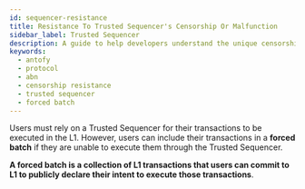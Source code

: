 ```yaml
---
id: sequencer-resistance
title: Resistance To Trusted Sequencer's Censorship Or Malfunction
sidebar_label: Trusted Sequencer
description: A guide to help developers understand the unique censorship and malfunction resistance methods of Antofy Blockchain.
keywords:
  - antofy
  - protocol
  - abn
  - censorship resistance
  - trusted sequencer
  - forced batch
---
```


Users must rely on a Trusted Sequencer for their transactions to be executed in the L1. However, users can include their transactions in a **forced batch** if they are unable to execute them through the Trusted Sequencer.

**A forced batch is a collection of L1 transactions that users can commit to L1 to publicly declare their intent to execute those transactions**.
